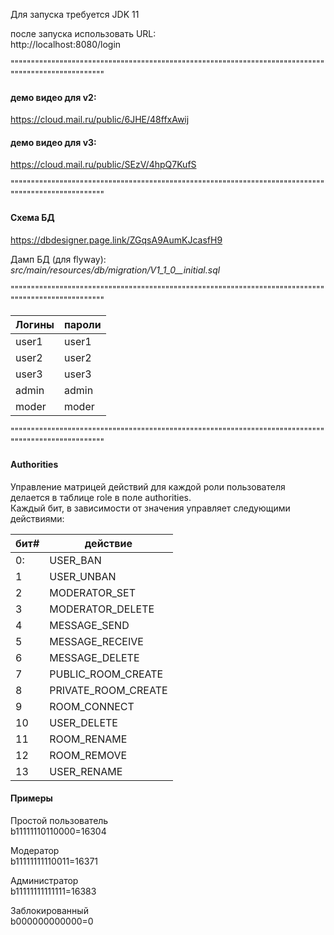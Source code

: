 
Для запуска требуется JDK 11<br />

после запуска использовать URL:<br />
http://localhost:8080/login<br />


""""""""""""""""""""""""""""""""""""""""""""""""""""""""""""""""""""""""""""""""""""""""""""""""""""
#### демо видео для v2: ####
https://cloud.mail.ru/public/6JHE/48ffxAwij<br />

#### демо видео для v3: ####
https://cloud.mail.ru/public/SEzV/4hpQ7KufS<br />

""""""""""""""""""""""""""""""""""""""""""""""""""""""""""""""""""""""""""""""""""""""""""""""""""""
#### Схема БД ####
https://dbdesigner.page.link/ZGqsA9AumKJcasfH9<br />

Дамп БД (для flyway):<br />
*src/main/resources/db/migration/V1_1_0__initial.sql*<br />

""""""""""""""""""""""""""""""""""""""""""""""""""""""""""""""""""""""""""""""""""""""""""""""""""""

Логины | пароли
-------|-------
user1  | user1
user2  | user2
user3  | user3
admin  | admin
moder  | moder


""""""""""""""""""""""""""""""""""""""""""""""""""""""""""""""""""""""""""""""""""""""""""""""""""""

#### Authorities ####

Управление матрицей действий для каждой роли пользователя делается в таблице role в поле authorities. <br />
Каждый бит, в зависимости от значения управляет следующими действиями:<br />

бит# | действие
-----|----------------
0:   | USER_BAN
1    | USER_UNBAN
2    | MODERATOR_SET
3    | MODERATOR_DELETE
4    | MESSAGE_SEND
5    | MESSAGE_RECEIVE
6    | MESSAGE_DELETE
7    | PUBLIC_ROOM_CREATE
8    | PRIVATE_ROOM_CREATE
9    | ROOM_CONNECT
10   | USER_DELETE
11   | ROOM_RENAME
12   | ROOM_REMOVE
13   | USER_RENAME

#### Примеры ####
Простой пользователь<br />
b11111110110000=16304<br />

Модератор<br />
b11111111110011=16371<br />

Администратор<br />
b11111111111111=16383<br />

Заблокированный<br />
b000000000000=0<br />
